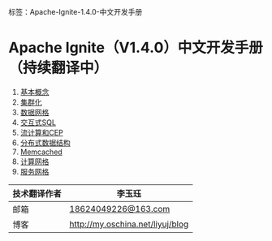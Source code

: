 ﻿标签：Apache-Ignite-1.4.0-中文开发手册
# Apache Ignite（V1.4.0）中文开发手册（持续翻译中）

 1. [基本概念](https://www.zybuluo.com/liyuj/note/230716)
 2. [集群化](https://www.zybuluo.com/liyuj/note/230731)
 3. [数据网格](https://www.zybuluo.com/liyuj/note/230733)
 4. [交互式SQL](https://www.zybuluo.com/liyuj/note/230734)
 5. [流计算和CEP](https://www.zybuluo.com/liyuj/note/231941)
 6. [分布式数据结构](https://www.zybuluo.com/liyuj/note/234345)
 7. [Memcached](https://www.zybuluo.com/liyuj/note/235613)
 8. [计算网格](https://www.zybuluo.com/liyuj/note/235674)
 9. [服务网格](https://www.zybuluo.com/liyuj/note/241572)

|技术翻译作者|李玉珏|
|---|---|
|邮箱|18624049226@163.com|
|博客|http://my.oschina.net/liyuj/blog|